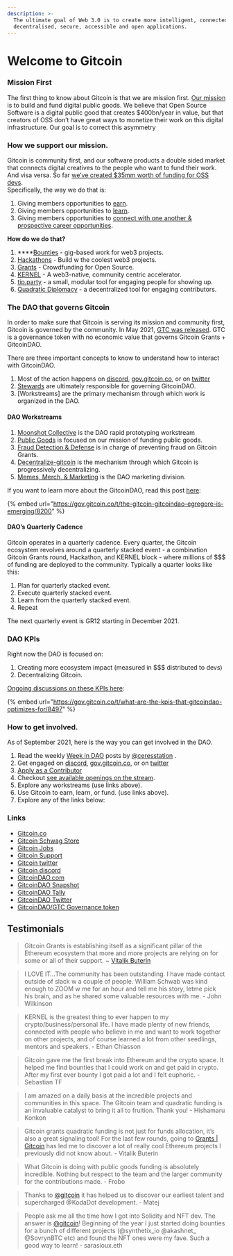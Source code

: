 ```yaml
---
description: >-
  The ultimate goal of Web 3.0 is to create more intelligent, connected yet
  decentralised, secure, accessible and open applications.
---
```


# Welcome to Gitcoin

### Mission First

The first thing to know about Gitcoin is that we are mission first. [Our mission](https://gitcoin.co/mission) is to build and fund digital public goods. We believe that Open Source Software is a digital public good that creates $400bn/year in value, but that creators of OSS don’t have great ways to monetize their work on this digital infrastructure. Our goal is to correct this asymmetry

### How we support our mission.

Gitcoin is community first, and our software products a double sided market that connects digital creatives to the people who want to fund their work.   
And visa versa. So far [we’ve created $35mm worth of funding for OSS devs](https://gitcoin.co/results).  
Specifically, the way we do that is:

1. Giving members opportunities to [earn](https://gitcoin.co/earn).
2. Giving members opportunities to [learn](https://gitcoin.co/learn).
3. Giving members opportunities to [connect with one another & prospective career opportunities](https://gitcoin.co/connect).

**How do we do that?**

1. \*\*\*\*[Bounties](https://gitcoin.co/bounties/contributor) - gig-based work for web3 projects.
2. [Hackathons](https://gitcoin.co/hackathons) - Build w the coolest web3 projects.
3. [Grants](https://gitcoin.co/grants) - Crowdfunding for Open Source.
4. [KERNEL](http://kernel.community/) - A web3-native, community centric accelerator.
5. [tip.party](https://tip.party/) - a small, modular tool for engaging people for showing up.
6. [Quadratic Diplomacy](https://quadraticdiplomacy.com/) - a decentralized tool for engaging contributors.

### The DAO that governs Gitcoin

In order to make sure that Gitcoin is serving its mission and community first, Gitcoin is governed by the community. In May 2021, [GTC was released](https://gitcoin.co/blog/introducing-gtc-gitcoins-governance-token/). GTC is a governance token with no economic value that governs Gitcoin Grants + GitcoinDAO.

There are three important concepts to know to understand how to interact with GitcoinDAO.

1. Most of the action happens on [discord](https://gitcoin.co/discord), [gov.gitcoin.co](https://gov.gitcoin.co/), or on [twitter](https://twitter.com/gitcoin)
2. [Stewards](https://gitcoin.co/blog/introducing-the-community-stewards-program/) are ultimately responsible for governing GitcoinDAO.
3. \[Workstreams\] are the primary mechanism through which work is organized in the DAO.

#### DAO Workstreams

1. [Moonshot Collective](https://www.notion.so/Moonshot-Collective-ffa78f44a0de412cb607f9b69d3a376f) is the DAO rapid prototyping workstream
2. [Public Goods](https://www.notion.so/Public-Goods-80a3202a3a244c65b3fda08c0f7c7d60) is focused on our mission of funding public goods.
3. [Fraud Detection & Defense](https://www.notion.so/Fraud-Detection-Defense-f1a2969a9f324f57a02ef69a60b25cae) is in charge of preventing fraud on Gitcoin Grants.
4. [Decentralize-gitcoin](https://www.notion.so/dGrants-c3197f918bf640bc9809cd26d56c93f3) is the mechanism through which Gitcoin is progressively decentralizing.
5. [Memes, Merch, & Marketing](https://www.notion.so/Merch-Memes-Marketing-c1bd89fac8ab4569bf2a676df28025d8) is the DAO marketing division.

If you want to learn more about the GitcoinDAO, read this post [here](https://gov.gitcoin.co/t/the-gitcoin-gitcoindao-egregore-is-emerging/8200):

{% embed url="https://gov.gitcoin.co/t/the-gitcoin-gitcoindao-egregore-is-emerging/8200" %}



#### DAO’s Quarterly Cadence

Gitcoin operates in a quarterly cadence. Every quarter, the Gitcoin ecosystem revolves around a quarterly stacked event - a combination Gitcoin Grants round, Hackathon, and KERNEL block - where millions of $$$ of funding are deployed to the community. Typically a quarter looks like this:

1. Plan for quarterly stacked event.
2. Execute quarterly stacked event.
3. Learn from the quarterly stacked event.
4. Repeat

The next quarterly event is GR12 starting in December 2021.

### DAO KPIs

Right now the DAO is focused on:

1. Creating more ecosystem impact \(measured in $$$ distributed to devs\)
2. Decentralizing Gitcoin.

[Ongoing discussions on these KPIs here](https://gov.gitcoin.co/t/what-are-the-kpis-that-gitcoindao-optimizes-for/8497):

{% embed url="https://gov.gitcoin.co/t/what-are-the-kpis-that-gitcoindao-optimizes-for/8497" %}

### How to get involved.

As of September 2021, here is the way you can get involved in the DAO.

1. Read the weekly [Week in DAO](https://gov.gitcoin.co/search?q=week%20in%20DAO%20order%3Alatest) posts by [@ceresstation](https://gov.gitcoin.co/u/ceresstation) .
2. Get engaged on [discord](https://gitcoin.co/discord), [gov.gitcoin.co](https://gov.gitcoin.co/), or on [twitter](https://twitter.com/gitcoin)
3. [Apply as a Contributor](https://airtable.com/shrNCh4oIQYx1QJ2y)
4. Checkout [see available openings on the stream](https://gov.gitcoin.co/06fad27dbd2d49468aa810c92f1f28c2?v=2adef018760d469fa32b9f96a3e54f63).
5. Explore any workstreams \(use links above\).
6. Use Gitcoin to earn, learn, or fund. \(use links above\).
7. Explore any of the links below:

### Links

* [Gitcoin.co](https://gitcoin.co/)
* [Gitcoin Schwag Store](https://store.gitcoin.co/)
* [Gitcoin Jobs](https://gitcoin.co/jobs)
* [Gitcoin Support](https://gitcoin.co/support)
* [Gitcoin twitter](https://twitter.com/gitcoin)
* [Gitcoin discord](https://gitcoin.co/discord)
* [GitcoinDAO.com](http://gitcoindao.com/)
* [GitcoinDAO Snapshot](https://snapshot.org/#/gitcoindao.eth/)
* [GitcoinDAO Tally](https://www.withtally.com/governance/gitcoin)
* [GitcoinDAO Twitter](https://twitter.com/gitcoindao)
* [GitcoinDAO/GTC Governance token](https://etherscan.io/token/0xde30da39c46104798bb5aa3fe8b9e0e1f348163f)

## Testimonials

> Gitcoin Grants is establishing itself as a significant pillar of the Ethereum ecosystem that more and more projects are relying on for some or all of their support. ~ [Vitalik Buterin](https://vitalik.ca/general/2020/04/30/round5.html)

> I LOVE IT…The community has been outstanding. I have made contact outside of slack w a couple of people. William Schwab was kind enough to ZOOM w me for an hour and tell me his story, letme pick his brain, and as he shared some valuable resources with me. - John Wilkinson

> KERNEL is the greatest thing to ever happen to my crypto/business/personal life. I have made plenty of new friends, connected with people who believe in me and want to work together on other projects, and of course learned a lot from other seedlings, mentors and speakers. - Ethan Chiasson

> Gitcoin gave me the first break into Ethereum and the crypto space. It helped me find bounties that I could work on and get paid in crypto. After my first ever bounty I got paid a lot and I felt euphoric. - Sebastian TF

> I am amazed on a daily basis at the incredible projects and communities in this space. The Gitcoin team and quadratic funding is an invaluable catalyst to bring it all to fruition. Thank you! - Hishamaru Konkon

> Gitcoin grants quadratic funding is not just for funds allocation, it’s also a great signaling tool! For the last few rounds, going to [Grants \| Gitcoin](https://gitcoin.co/grants/) has led me to discover a lot of really cool Ethereum projects I previously did not know about. - Vitalik Buterin

> What Gitcoin is doing with public goods funding is absolutely incredible. Nothing but respect to the team and the larger community for the contributions made. - Frobo

> Thanks to [@gitcoin](https://gov.gitcoin.co/u/gitcoin) it has helped us to discover our earliest talent and supercharged @KodaDot development. - Matej

> People ask me all the time how I got into Solidity and NFT dev. The answer is [@gitcoin](https://gov.gitcoin.co/u/gitcoin)! Beginning of the year I just started doing bounties for a bunch of different projects \(@synthetix\_io @akashnet\_ @SovrynBTC etc\) and found the NFT ones were my fave. Such a good way to learn! - sarasioux.eth

